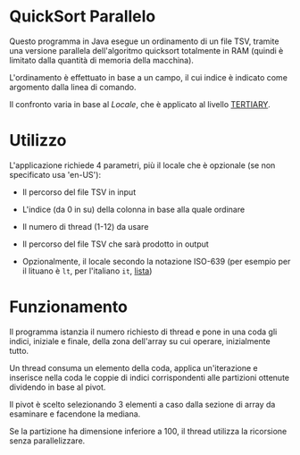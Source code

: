 QuickSort Parallelo
=================== 

Questo programma in Java esegue un ordinamento di un file TSV, tramite una versione parallela dell'algoritmo quicksort totalmente in RAM (quindi è limitato dalla quantità di memoria della macchina).

L'ordinamento è effettuato in base a un campo, il cui indice è indicato come argomento dalla linea di comando.

Il confronto varia in base al *Locale*, che è applicato al livello [TERTIARY](http://docs.oracle.com/javase/1.5.0/docs/api/java/text/Collator.html#setStrength(int)).

Utilizzo
========

L'applicazione richiede 4 parametri, più il locale che è opzionale (se non specificato usa 'en-US'):

* Il percorso del file TSV in input

* L'indice (da 0 in su) della colonna in base alla quale ordinare

* Il numero di thread (1-12) da usare

* Il percorso del file TSV che sarà prodotto in output

* Opzionalmente, il locale secondo la notazione ISO-639 (per esempio per il lituano è `lt`, per l'italiano `it`, [lista](https://en.wikipedia.org/wiki/List_of_ISO_639-1_codes))



Funzionamento
=============

Il programma istanzia il numero richiesto di thread e pone in una coda gli indici, iniziale e finale, della zona dell'array su cui operare, inizialmente tutto.

Un thread consuma un elemento della coda, applica un'iterazione e inserisce nella coda le coppie di indici corrispondenti alle partizioni ottenute dividendo in base al pivot.

Il pivot è scelto selezionando 3 elementi a caso dalla sezione di array da esaminare e facendone la mediana.

Se la partizione ha dimensione inferiore a 100, il thread utilizza la ricorsione senza parallelizzare.

